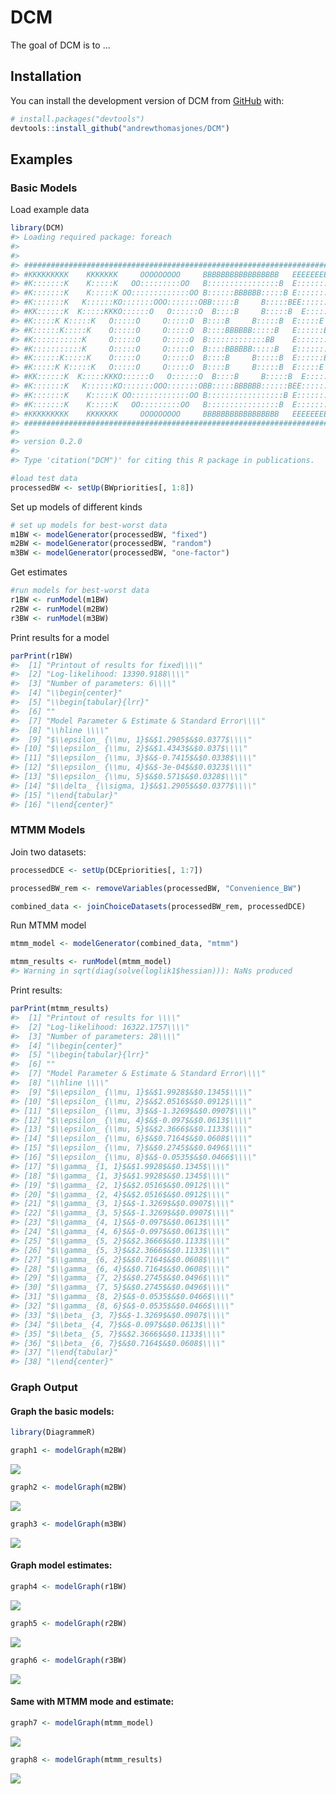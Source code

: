 
<!-- README.md is generated from README.Rmd. Please edit that file -->

# DCM

<!-- badges: start -->

<!-- badges: end -->

The goal of DCM is to …

## Installation

You can install the development version of DCM from
[GitHub](https://github.com/) with:

``` r
# install.packages("devtools")
devtools::install_github("andrewthomasjones/DCM")
```

## Examples

### Basic Models

Load example data

``` r
library(DCM)
#> Loading required package: foreach
#> 
#> 
#> ###################################################################################
#> #KKKKKKKKK    KKKKKKK     OOOOOOOOO     BBBBBBBBBBBBBBBBB   EEEEEEEEEEEEEEEEEEEEEE#
#> #K:::::::K    K:::::K   OO:::::::::OO   B::::::::::::::::B  E::::::::::::::::::::E#
#> #K:::::::K    K:::::K OO:::::::::::::OO B::::::BBBBBB:::::B E::::::::::::::::::::E#
#> #K:::::::K   K::::::KO:::::::OOO:::::::OBB:::::B     B:::::BEE::::::EEEEEEEEE::::E#
#> #KK::::::K  K:::::KKKO::::::O   O::::::O  B::::B     B:::::B  E:::::E       EEEEEE#
#> #K:::::K K:::::K   O:::::O     O:::::O  B::::B     B:::::B  E:::::E               #
#> #K::::::K:::::K    O:::::O     O:::::O  B::::BBBBBB:::::B   E::::::EEEEEEEEEE     #
#> #K:::::::::::K     O:::::O     O:::::O  B:::::::::::::BB    E:::::::::::::::E     #
#> #K:::::::::::K     O:::::O     O:::::O  B::::BBBBBB:::::B   E:::::::::::::::E     #
#> #K::::::K:::::K    O:::::O     O:::::O  B::::B     B:::::B  E::::::EEEEEEEEEE     #
#> #K:::::K K:::::K   O:::::O     O:::::O  B::::B     B:::::B  E:::::E               #
#> #KK::::::K  K:::::KKKO::::::O   O::::::O  B::::B     B:::::B  E:::::E       EEEEEE#
#> #K:::::::K   K::::::KO:::::::OOO:::::::OBB:::::BBBBBB::::::BEE::::::EEEEEEEE:::::E#
#> #K:::::::K    K:::::K OO:::::::::::::OO B:::::::::::::::::B E::::::::::::::::::::E#
#> #K:::::::K    K:::::K   OO:::::::::OO   B::::::::::::::::B  E::::::::::::::::::::E#
#> #KKKKKKKKK    KKKKKKK     OOOOOOOOO     BBBBBBBBBBBBBBBBB   EEEEEEEEEEEEEEEEEEEEEE#
#> ###################################################################################
#> 
#> version 0.2.0
#> 
#> Type 'citation("DCM")' for citing this R package in publications.
```

``` r
#load test data
processedBW <- setUp(BWpriorities[, 1:8])
```

Set up models of different kinds

``` r
# set up models for best-worst data
m1BW <- modelGenerator(processedBW, "fixed")
m2BW <- modelGenerator(processedBW, "random")
m3BW <- modelGenerator(processedBW, "one-factor")
```

Get estimates

``` r
#run models for best-worst data
r1BW <- runModel(m1BW)
r2BW <- runModel(m2BW)
r3BW <- runModel(m3BW)
```

Print results for a model

``` r
parPrint(r1BW)
#>  [1] "Printout of results for fixed\\\\"              
#>  [2] "Log-likelihood: 13390.9188\\\\"                 
#>  [3] "Number of parameters: 6\\\\"                    
#>  [4] "\\begin{center}"                                
#>  [5] "\\begin{tabular}{lrr}"                          
#>  [6] ""                                               
#>  [7] "Model Parameter & Estimate & Standard Error\\\\"
#>  [8] "\\hline \\\\"                                   
#>  [9] "$\\epsilon_ {\\mu, 1}$&$1.2905$&$0.0377$\\\\"   
#> [10] "$\\epsilon_ {\\mu, 2}$&$1.4343$&$0.037$\\\\"    
#> [11] "$\\epsilon_ {\\mu, 3}$&$-0.7415$&$0.0338$\\\\"  
#> [12] "$\\epsilon_ {\\mu, 4}$&$-3e-04$&$0.0323$\\\\"   
#> [13] "$\\epsilon_ {\\mu, 5}$&$0.571$&$0.0328$\\\\"    
#> [14] "$\\delta_ {\\sigma, 1}$&$1.2905$&$0.0377$\\\\"  
#> [15] "\\end{tabular}"                                 
#> [16] "\\end{center}"
```

### MTMM Models

Join two datasets:

``` r
processedDCE <- setUp(DCEpriorities[, 1:7])

processedBW_rem <- removeVariables(processedBW, "Convenience_BW")

combined_data <- joinChoiceDatasets(processedBW_rem, processedDCE)
```

Run MTMM model

``` r
mtmm_model <- modelGenerator(combined_data, "mtmm")

mtmm_results <- runModel(mtmm_model)
#> Warning in sqrt(diag(solve(loglik1$hessian))): NaNs produced
```

Print results:

``` r
parPrint(mtmm_results)
#>  [1] "Printout of results for \\\\"                   
#>  [2] "Log-likelihood: 16322.1757\\\\"                 
#>  [3] "Number of parameters: 28\\\\"                   
#>  [4] "\\begin{center}"                                
#>  [5] "\\begin{tabular}{lrr}"                          
#>  [6] ""                                               
#>  [7] "Model Parameter & Estimate & Standard Error\\\\"
#>  [8] "\\hline \\\\"                                   
#>  [9] "$\\epsilon_ {\\mu, 1}$&$1.9928$&$0.1345$\\\\"   
#> [10] "$\\epsilon_ {\\mu, 2}$&$2.0516$&$0.0912$\\\\"   
#> [11] "$\\epsilon_ {\\mu, 3}$&$-1.3269$&$0.0907$\\\\"  
#> [12] "$\\epsilon_ {\\mu, 4}$&$-0.097$&$0.0613$\\\\"   
#> [13] "$\\epsilon_ {\\mu, 5}$&$2.3666$&$0.1133$\\\\"   
#> [14] "$\\epsilon_ {\\mu, 6}$&$0.7164$&$0.0608$\\\\"   
#> [15] "$\\epsilon_ {\\mu, 7}$&$0.2745$&$0.0496$\\\\"   
#> [16] "$\\epsilon_ {\\mu, 8}$&$-0.0535$&$0.0466$\\\\"  
#> [17] "$\\gamma_ {1, 1}$&$1.9928$&$0.1345$\\\\"        
#> [18] "$\\gamma_ {1, 3}$&$1.9928$&$0.1345$\\\\"        
#> [19] "$\\gamma_ {2, 1}$&$2.0516$&$0.0912$\\\\"        
#> [20] "$\\gamma_ {2, 4}$&$2.0516$&$0.0912$\\\\"        
#> [21] "$\\gamma_ {3, 1}$&$-1.3269$&$0.0907$\\\\"       
#> [22] "$\\gamma_ {3, 5}$&$-1.3269$&$0.0907$\\\\"       
#> [23] "$\\gamma_ {4, 1}$&$-0.097$&$0.0613$\\\\"        
#> [24] "$\\gamma_ {4, 6}$&$-0.097$&$0.0613$\\\\"        
#> [25] "$\\gamma_ {5, 2}$&$2.3666$&$0.1133$\\\\"        
#> [26] "$\\gamma_ {5, 3}$&$2.3666$&$0.1133$\\\\"        
#> [27] "$\\gamma_ {6, 2}$&$0.7164$&$0.0608$\\\\"        
#> [28] "$\\gamma_ {6, 4}$&$0.7164$&$0.0608$\\\\"        
#> [29] "$\\gamma_ {7, 2}$&$0.2745$&$0.0496$\\\\"        
#> [30] "$\\gamma_ {7, 5}$&$0.2745$&$0.0496$\\\\"        
#> [31] "$\\gamma_ {8, 2}$&$-0.0535$&$0.0466$\\\\"       
#> [32] "$\\gamma_ {8, 6}$&$-0.0535$&$0.0466$\\\\"       
#> [33] "$\\beta_ {3, 7}$&$-1.3269$&$0.0907$\\\\"        
#> [34] "$\\beta_ {4, 7}$&$-0.097$&$0.0613$\\\\"         
#> [35] "$\\beta_ {5, 7}$&$2.3666$&$0.1133$\\\\"         
#> [36] "$\\beta_ {6, 7}$&$0.7164$&$0.0608$\\\\"         
#> [37] "\\end{tabular}"                                 
#> [38] "\\end{center}"
```

### Graph Output

#### Graph the basic models:

``` r
library(DiagrammeR)

graph1 <- modelGraph(m2BW)
```

<img src="man/figures/graph1.png">

``` r
graph2 <- modelGraph(m2BW)
```

<img src="man/figures/graph2.png">

``` r
graph3 <- modelGraph(m3BW)
```

<img src="man/figures/graph3.png">

#### Graph model estimates:

``` r
graph4 <- modelGraph(r1BW)
```

<img src="man/figures/graph4.png">

``` r
graph5 <- modelGraph(r2BW)
```

<img src="man/figures/graph5.png">

``` r
graph6 <- modelGraph(r3BW)
```

<img src="man/figures/graph6.png">

#### Same with MTMM mode and estimate:

``` r
graph7 <- modelGraph(mtmm_model)
```

<img src="man/figures/graph7.png">

``` r
graph8 <- modelGraph(mtmm_results)
```

<img src="man/figures/graph8.png">
